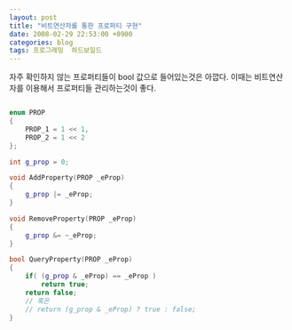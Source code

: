```yaml
---
layout: post
title: "비트연산자를 통한 프로퍼티 구현"
date: 2008-02-29 22:53:00 +0900
categories: blog
tags: 프로그래밍  하드보일드
---
```


자주 확인하지 않는 프로퍼티들이 bool 값으로 들어있는것은 아깝다. 이때는 비트연산자를 이용해서 프로퍼티들 관리하는것이 좋다.

```cpp

enum PROP
{
    PROP_1 = 1 << 1,
    PROP_2 = 1 << 2
};

int g_prop = 0;

void AddProperty(PROP _eProp)
{
    g_prop |= _eProp;
}

void RemoveProperty(PROP _eProp)
{
    g_prop &= ~_eProp;
}

bool QueryProperty(PROP _eProp)
{
    if( (g_prop & _eProp) == _eProp )
        return true;
    return false;
    // 혹은
    // return (g_prop & _eProp) ? true : false;
}

```

